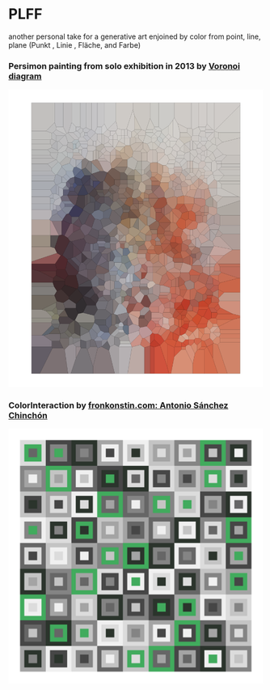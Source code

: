 # PLFF
another personal take for a generative art enjoined by color from point, line, plane (Punkt , Linie ,  Fläche, and Farbe)



### Persimon painting from solo exhibition in 2013 by [Voronoi diagram](https://chichacha.netlify.com/2018/11/12/utilizing-k-means-to-extract-colours-from-your-favourite-images/)
![Persimon](https://github.com/inkyscope/PLFF/blob/master/figures/persimon2.png)

### ColorInteraction by [fronkonstin.com: Antonio Sánchez Chinchón](https://github.com/aschinchon/sudokus-colored/blob/master/sudokus_colored.R)
![ColorInteraction](https://github.com/inkyscope/PLFF/blob/master/figures/EnjoinGreenfocus.png)
